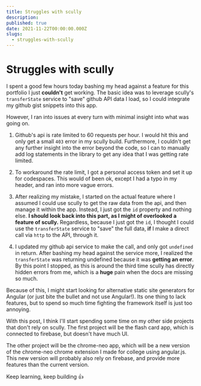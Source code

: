 ```yaml
---
title: Struggles with scully
description:
published: true
date: 2021-11-22T00:00:00.000Z
slugs:
  - struggles-with-scully
---
```


# Struggles with scully

I spent a good few hours today bashing my head against a feature for this portfolio I just **couldn't** get working.
The basic idea was to leverage scully's `transferState` service to "save" github API data I load, so I could integrate
my github gist snippets into this app.

However, I ran into issues at every turn with minimal insight into what was going on.

1. Github's api is rate limited to 60 requests per hour. I would hit this and only get a small `403` error in my scully build.
   Furthermore, I couldn't get any further insight into the error beyond the code, so I can to manually add log statements in the library to get any idea
   that I was getting rate limited.

2. To workaround the rate limit, I got a personal access token and set it up for codespaces. This would of been ok, except
   I had a typo in my header, and ran into more vague errors.

3. After realizing my mistake, I started on the actual feature where I assumed I could use scully to get the raw data from the api,
   and then manage it within the app. Instead, I just got the `id` property and nothing else. **I should look back into this part, as I might of overlooked a feature
   of scully.** Regardless, because I just got the `id`, I thought I could use the `transferState` service to "save" the full data, **if** I make a direct call
   via `http` to the API, through it.

4. I updated my github api service to make the call, and only got `undefined` in return. After bashing my head against the service more, I realized
   the `transferState` was returning undefined because it was **getting an error**. By this point I stopped, as this is around the third time scully has
   directly hidden errors from me, which is a **huge** pain when the docs are missing so much.

Because of this, I might start looking for alternative static site generators for Angular (or just bite the bullet and not use Angular!).
Its one thing to lack features, but to spend so much time fighting the framework itself is just too annoying.

With this post, I think I'll start spending some time on my other side projects that don't rely on scully.
The first project will be the flash card app, which is connected to firebase, but doesn't have much UI.

The other project will be the chrome-neo app, which will be a new version of the chrome-neo chrome extension I made for college using angular.js.
This new version will probably also rely on firebase, and provide more features than the current version.

Keep learning, keep building :+1:
